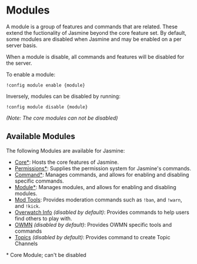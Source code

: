 # Modules

A module is a group of features and commands that are related. These extend the fuctionality of Jasmine beyond the core
feature set. By default, some modules are disabled when Jasmine and may be enabled on a per server basis.

When a module is disable, all commands and features will be disabled for the server.

To enable a module:

```text
!config module enable {module}
```

Inversely, modules can be disabled by running:

```text
!config module disable {module}
```

_(Note: The core modules can not be disabled)_

## Available Modules

The following Modules are available for Jasmine:

- [Core*](./core.md): Hosts the core features of Jasmine.
- [Permissions*](./permissions.md): Supplies the permission system for Jasmine's commands.
- [Command*](./command.md): Manages commands, and allows for enabling and disabling specific commands. 
- [Module*](./module.md): Manages modules, and allows for enabling and disabling modules.
- [Mod Tools](./mod-tools.md): Provides moderation commands such as `!ban`, and `!warn`, and `!kick`.
- [Overwatch Info](./ow-info.md) _(disabled by default)_: Provides commands to help users find others to play with.
- [OWMN](./ow-mains.md) _(disabled by default)_: Provides OWMN specific tools and commands
- [Topics](./topics.md) _(disabled by default)_: Provides command to create Topic Channels

\* Core Module; can't be disabled
